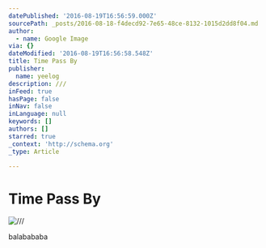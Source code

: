 ```yaml
---
datePublished: '2016-08-19T16:56:59.000Z'
sourcePath: _posts/2016-08-18-f4decd92-7e65-48ce-8132-1015d2dd8f04.md
author:
  - name: Google Image
via: {}
dateModified: '2016-08-19T16:56:58.548Z'
title: Time Pass By
publisher:
  name: yeelog
description: ///
inFeed: true
hasPage: false
inNav: false
inLanguage: null
keywords: []
authors: []
starred: true
_context: 'http://schema.org'
_type: Article

---
```

# Time Pass By
![///](https://the-grid-user-content.s3-us-west-2.amazonaws.com/aa8d4137-c197-4667-a2ee-e13230037921.jpg)

balabababa